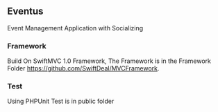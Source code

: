 ## Eventus
Event Management Application with Socializing

### Framework
Build On SwiftMVC 1.0 Framework, The Framework is in the Framework Folder https://github.com/SwiftDeal/MVCFramework.

### Test
Using PHPUnit Test is in public folder
